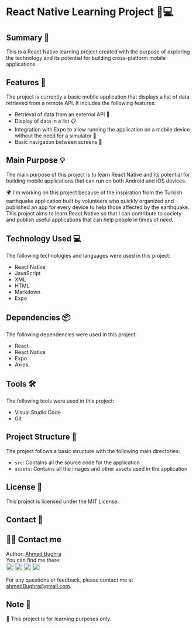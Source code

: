 # React Native Learning Project 📱💻

## Summary 📝

This is a React Native learning project created with the purpose of exploring the technology and its potential for building cross-platform mobile applications.

## Features 🚀

The project is currently a basic mobile application that displays a list of data retrieved from a remote API. It includes the following features:

- Retrieval of data from an external API 📡
- Display of data in a list 📋
- Integration with Expo to allow running the application on a mobile device without the need for a simulator 📱
- Basic navigation between screens 🚪

## Main Purpose 💡

The main purpose of this project is to learn React Native and its potential for building mobile applications that can run on both Android and iOS devices.

🌍 I'm working on this project because of the inspiration from the Turkish earthquake application built by volunteers who quickly organized and published an app for every device to help those affected by the earthquake. This project aims to learn React Native so that I can contribute to society and publish useful applications that can help people in times of need.

## Technology Used 💻

The following technologies and languages were used in this project:

- React Native
- JavaScript
- XML
- HTML
- Markdown
- Expo

## Dependencies 📦

The following dependencies were used in this project:

- React
- React Native
- Expo
- Axios

## Tools 🛠️

The following tools were used in this project:

- Visual Studio Code
- Git

## Project Structure 📂

The project follows a basic structure with the following main directories:

- `src`: Contains all the source code for the application
- `assets`: Contains all the images and other assets used in the application

## License 📜

This project is licensed under the MIT License.

## Contact 📧

## 👨‍💻 Contact me

Author: [Ahmed Bughra](https://www.linkedin.com/in/ahmed-bughra/)
</br>
You can find me there: </br>
[<img src='https://www.pngall.com/wp-content/uploads/2016/07/Linkedin-Download-PNG.png' alt='linkedin' height='20'>](https://www.linkedin.com/in/ahmed-bughra/) [<img src='https://cdn.jsdelivr.net/npm/simple-icons@3.0.1/icons/github.svg' alt='github' height='20'>](https://github.com/Uycoder)
[<img src='https://encrypted-tbn0.gstatic.com/images?q=tbn:ANd9GcRYcIooQ9bkjqGM1p-kwFPb0h4zZEVDzzRS3uhdg1sySKkvvNTE_wm5WTQWK36k7LH744w&usqp=CAU' alt='hackerrank' height='20'>](https://www.hackerrank.com/ahmedbughra) [<img src='https://upload.wikimedia.org/wikipedia/commons/thumb/e/ef/Stack_Overflow_icon.svg/768px-Stack_Overflow_icon.svg.png' alt='stackoverflow' height='20'>](https://stackoverflow.com/users/16111723/ahmad-ali)

For any questions or feedback, please contact me at ahmedBughra@gmail.com.

## Note 📌

👀 This project is for learning purposes only.
